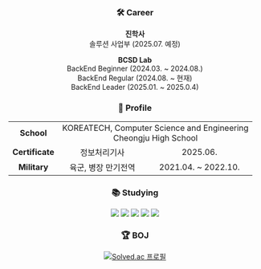 <h3 align="center">🛠️ Career</h3>
<div align="center">
  <p><strong>진학사</strong><br>
  솔루션 사업부 (2025.07. 예정)</p>

  <p><strong>BCSD Lab</strong><br>
  BackEnd Beginner (2024.03. ~ 2024.08.)<br>
  BackEnd Regular (2024.08. ~ 현재)<br>
  BackEnd Leader (2025.01. ~ 2025.0.4)</p>
</div>

<h3 align="center">📄 Profile</h3>
<div align="center">
  <table>
    <tr>
      <td align="center"><b>School</b></td>
      <td align="center" colspan="2">
        KOREATECH, Computer Science and Engineering<br>
        Cheongju High School
      </td>
    </tr>
    <tr>
      <td align="center"><b>Certificate</b></td>
      <td align="center">정보처리기사</td>
      <td align="center">2025.06.</td>
    </tr>
    <tr>
      <td align="center"><b>Military</b></td>
      <td align="center">육군, 병장 만기전역</td>
      <td align="center">2021.04. ~ 2022.10.</td>
    </tr>
  </table>
</div>

<h3 align="center">📚 Studying</h3>
<div align="center">
  <img src="https://img.shields.io/badge/JAVA-007396?style=for-the-badge&logo=Java&logoColor=white">
  <img src="https://img.shields.io/badge/Spring-6DB33F?style=for-the-badge&logo=Spring&logoColor=white">
  <img src="https://img.shields.io/badge/SpringBoot-6DB33F?style=for-the-badge&logo=SpringBoot&logoColor=white">
  <img src="https://img.shields.io/badge/MySQL-4479A1?style=for-the-badge&logo=mysql&logoColor=white">
  <img src="https://img.shields.io/badge/AWS-232F3E?style=for-the-badge&logo=amazonaws&logoColor=white">
</div>

<h3 align="center">🏆 BOJ</h3>
<div align="center">
  <a href="https://solved.ac/white0424">
    <img src="http://mazassumnida.wtf/api/v2/generate_badge?boj=white0424" alt="Solved.ac 프로필">
  </a>
</div>
